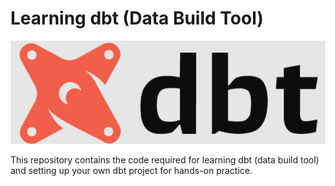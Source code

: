 <h1> Learning dbt (Data Build Tool) </h1>

![alt text](images/dbt.png)

This repository contains the code required for learning dbt (data build tool) and setting up your own dbt project for hands-on practice.



